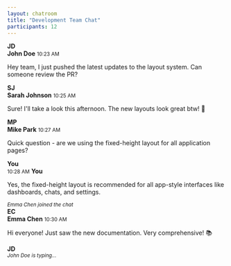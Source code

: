 ```yaml
---
layout: chatroom
title: "Development Team Chat"
participants: 12
---
```


<!-- Sample messages for chatroom interface -->
<div class="message-list">
  <!-- Message from user 1 -->
  <div class="message mb-3">
    <div class="d-flex align-items-start">
      <div class="avatar bg-primary text-white rounded-circle me-3 flex-shrink-0">
        <strong>JD</strong>
      </div>
      <div class="message-content flex-grow-1">
        <div class="message-header mb-1">
          <strong class="me-2">John Doe</strong>
          <small class="text-muted">10:23 AM</small>
        </div>
        <div class="message-body bg-light p-3 rounded">
          <p class="mb-0">Hey team, I just pushed the latest updates to the layout system. Can someone review the PR?</p>
        </div>
      </div>
    </div>
  </div>

  <!-- Message from user 2 -->
  <div class="message mb-3">
    <div class="d-flex align-items-start">
      <div class="avatar bg-success text-white rounded-circle me-3 flex-shrink-0">
        <strong>SJ</strong>
      </div>
      <div class="message-content flex-grow-1">
        <div class="message-header mb-1">
          <strong class="me-2">Sarah Johnson</strong>
          <small class="text-muted">10:25 AM</small>
        </div>
        <div class="message-body bg-light p-3 rounded">
          <p class="mb-0">Sure! I'll take a look this afternoon. The new layouts look great btw! 🎉</p>
        </div>
      </div>
    </div>
  </div>

  <!-- Message from user 3 -->
  <div class="message mb-3">
    <div class="d-flex align-items-start">
      <div class="avatar bg-warning text-dark rounded-circle me-3 flex-shrink-0">
        <strong>MP</strong>
      </div>
      <div class="message-content flex-grow-1">
        <div class="message-header mb-1">
          <strong class="me-2">Mike Park</strong>
          <small class="text-muted">10:27 AM</small>
        </div>
        <div class="message-body bg-light p-3 rounded">
          <p class="mb-0">Quick question - are we using the fixed-height layout for all application pages?</p>
        </div>
      </div>
    </div>
  </div>

  <!-- Current user message (right-aligned) -->
  <div class="message mb-3">
    <div class="d-flex align-items-start flex-row-reverse">
      <div class="avatar bg-info text-white rounded-circle ms-3 flex-shrink-0">
        <strong>You</strong>
      </div>
      <div class="message-content flex-grow-1">
        <div class="message-header mb-1 text-end">
          <small class="text-muted me-2">10:28 AM</small>
          <strong>You</strong>
        </div>
        <div class="message-body bg-primary text-white p-3 rounded">
          <p class="mb-0">Yes, the fixed-height layout is recommended for all app-style interfaces like dashboards, chats, and settings.</p>
        </div>
      </div>
    </div>
  </div>

  <!-- System message -->
  <div class="message mb-3">
    <div class="text-center">
      <small class="text-muted">
        <em>Emma Chen joined the chat</em>
      </small>
    </div>
  </div>

  <!-- Message from user 4 -->
  <div class="message mb-3">
    <div class="d-flex align-items-start">
      <div class="avatar bg-danger text-white rounded-circle me-3 flex-shrink-0">
        <strong>EC</strong>
      </div>
      <div class="message-content flex-grow-1">
        <div class="message-header mb-1">
          <strong class="me-2">Emma Chen</strong>
          <small class="text-muted">10:30 AM</small>
        </div>
        <div class="message-body bg-light p-3 rounded">
          <p class="mb-0">Hi everyone! Just saw the new documentation. Very comprehensive! 📚</p>
        </div>
      </div>
    </div>
  </div>

  <!-- Typing indicator -->
  <div class="message mb-3">
    <div class="d-flex align-items-start">
      <div class="avatar bg-secondary text-white rounded-circle me-3 flex-shrink-0">
        <strong>JD</strong>
      </div>
      <div class="message-content flex-grow-1">
        <div class="message-header mb-1">
          <small class="text-muted">
            <em>John Doe is typing...</em>
          </small>
        </div>
      </div>
    </div>
  </div>
</div>
